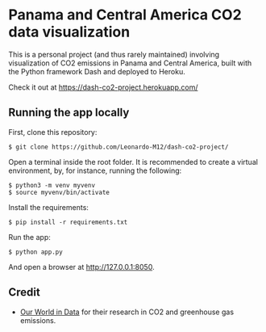 # Panama and Central America CO2 data visualization
This is a personal project (and thus rarely maintained) involving visualization of CO2 emissions in Panama and Central America, built with the Python framework Dash and deployed to Heroku.

Check it out at https://dash-co2-project.herokuapp.com/

## Running the app locally
First, clone this repository:

```
$ git clone https://github.com/Leonardo-M12/dash-co2-project/
```

Open a terminal inside the root folder. It is recommended to create a virtual environment, by, for instance, running the following:
```
$ python3 -m venv myvenv
$ source myvenv/bin/activate
```

Install the requirements:
```
$ pip install -r requirements.txt
```

Run the app:
```
$ python app.py
```

And open a browser at http://127.0.0.1:8050.

## Credit
* [Our World in Data](https://ourworldindata.org) for their research in CO2 and greenhouse gas emissions.
